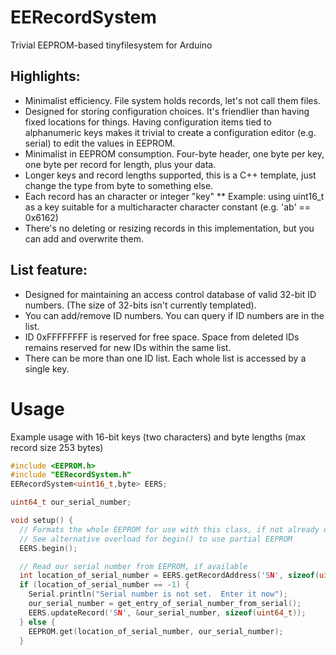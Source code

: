 # EERecordSystem
Trivial EEPROM-based tinyfilesystem for Arduino

## Highlights:
  * Minimalist efficiency.  File system holds records, let's not call them files.
  * Designed for storing configuration choices.  It's friendlier than having fixed locations for things.  Having configuration items tied to alphanumeric keys makes it trivial to create a configuration editor (e.g. serial) to edit the values in EEPROM.
  * Minimalist in EEPROM consumption.  Four-byte header, one byte per key, one byte per record for length, plus your data.
  * Longer keys and record lengths supported, this is a C++ template, just change the type from byte to something else.
  * Each record has an character or integer "key"
  ** Example: using uint16_t as a key suitable for a multicharacter character constant (e.g. 'ab' == 0x6162)
  * There's no deleting or resizing records in this implementation, but you can add and overwrite them.
  
## List feature:
  * Designed for maintaining an access control database of valid 32-bit ID numbers.  (The size of 32-bits isn't currently templated).
  * You can add/remove ID numbers.  You can query if ID numbers are in the list.
  * ID 0xFFFFFFFF is reserved for free space.  Space from deleted IDs remains reserved for new IDs within the same list.
  * There can be more than one ID list.  Each whole list is accessed by a single key.
  
# Usage

Example usage with 16-bit keys (two characters) and byte lengths (max record size 253 bytes)
```c++
#include <EEPROM.h>
#include "EERecordSystem.h"
EERecordSystem<uint16_t,byte> EERS;

uint64_t our_serial_number;

void setup() {
  // Formats the whole EEPROM for use with this class, if not already done.
  // See alternative overload for begin() to use partial EEPROM
  EERS.begin();

  // Read our serial number from EEPROM, if available
  int location_of_serial_number = EERS.getRecordAddress('SN', sizeof(uint64_t));
  if (location_of_serial_number == -1) {
    Serial.println("Serial number is not set.  Enter it now");
    our_serial_number = get_entry_of_serial_number_from_serial();
    EERS.updateRecord('SN', &our_serial_number, sizeof(uint64_t));
  } else {
    EEPROM.get(location_of_serial_number, our_serial_number);
  }
```



  
